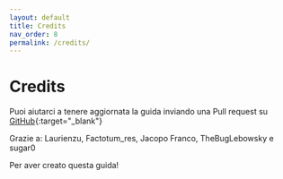 ```yaml
---
layout: default
title: Credits
nav_order: 8
permalink: /credits/
---
```


# Credits

Puoi aiutarci a tenere aggiornata la guida inviando una Pull request su [GitHub](https://github.com/sugar012/klipperITA/pulls){:target="_blank"}

Grazie a: Laurienzu, Factotum_res, Jacopo Franco, TheBugLebowsky e sugar0

Per aver creato questa guida!
